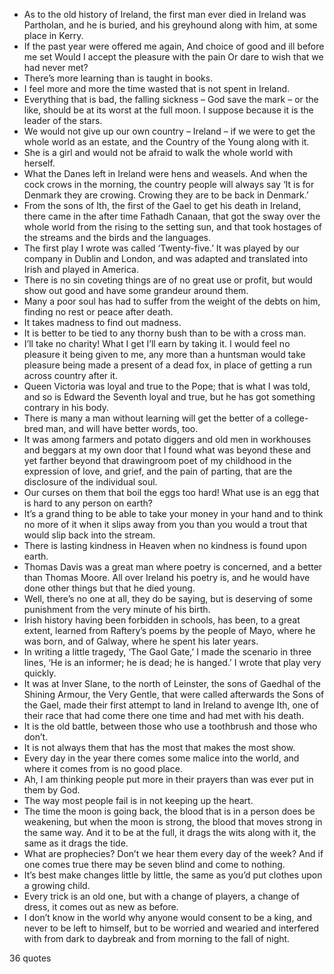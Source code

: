  - As to the old history of Ireland, the first man ever died in Ireland was Partholan, and he is buried, and his greyhound along with him, at some place in Kerry.
 - If the past year were offered me again, And choice of good and ill before me set Would I accept the pleasure with the pain Or dare to wish that we had never met?
 - There’s more learning than is taught in books.
 - I feel more and more the time wasted that is not spent in Ireland.
 - Everything that is bad, the falling sickness – God save the mark – or the like, should be at its worst at the full moon. I suppose because it is the leader of the stars.
 - We would not give up our own country – Ireland – if we were to get the whole world as an estate, and the Country of the Young along with it.
 - She is a girl and would not be afraid to walk the whole world with herself.
 - What the Danes left in Ireland were hens and weasels. And when the cock crows in the morning, the country people will always say ‘It is for Denmark they are crowing. Crowing they are to be back in Denmark.’
 - From the sons of Ith, the first of the Gael to get his death in Ireland, there came in the after time Fathadh Canaan, that got the sway over the whole world from the rising to the setting sun, and that took hostages of the streams and the birds and the languages.
 - The first play I wrote was called ‘Twenty-five.’ It was played by our company in Dublin and London, and was adapted and translated into Irish and played in America.
 - There is no sin coveting things are of no great use or profit, but would show out good and have some grandeur around them.
 - Many a poor soul has had to suffer from the weight of the debts on him, finding no rest or peace after death.
 - It takes madness to find out madness.
 - It is better to be tied to any thorny bush than to be with a cross man.
 - I’ll take no charity! What I get I’ll earn by taking it. I would feel no pleasure it being given to me, any more than a huntsman would take pleasure being made a present of a dead fox, in place of getting a run across country after it.
 - Queen Victoria was loyal and true to the Pope; that is what I was told, and so is Edward the Seventh loyal and true, but he has got something contrary in his body.
 - There is many a man without learning will get the better of a college-bred man, and will have better words, too.
 - It was among farmers and potato diggers and old men in workhouses and beggars at my own door that I found what was beyond these and yet farther beyond that drawingroom poet of my childhood in the expression of love, and grief, and the pain of parting, that are the disclosure of the individual soul.
 - Our curses on them that boil the eggs too hard! What use is an egg that is hard to any person on earth?
 - It’s a grand thing to be able to take your money in your hand and to think no more of it when it slips away from you than you would a trout that would slip back into the stream.
 - There is lasting kindness in Heaven when no kindness is found upon earth.
 - Thomas Davis was a great man where poetry is concerned, and a better than Thomas Moore. All over Ireland his poetry is, and he would have done other things but that he died young.
 - Well, there’s no one at all, they do be saying, but is deserving of some punishment from the very minute of his birth.
 - Irish history having been forbidden in schools, has been, to a great extent, learned from Raftery’s poems by the people of Mayo, where he was born, and of Galway, where he spent his later years.
 - In writing a little tragedy, ‘The Gaol Gate,’ I made the scenario in three lines, ‘He is an informer; he is dead; he is hanged.’ I wrote that play very quickly.
 - It was at Inver Slane, to the north of Leinster, the sons of Gaedhal of the Shining Armour, the Very Gentle, that were called afterwards the Sons of the Gael, made their first attempt to land in Ireland to avenge Ith, one of their race that had come there one time and had met with his death.
 - It is the old battle, between those who use a toothbrush and those who don’t.
 - It is not always them that has the most that makes the most show.
 - Every day in the year there comes some malice into the world, and where it comes from is no good place.
 - Ah, I am thinking people put more in their prayers than was ever put in them by God.
 - The way most people fail is in not keeping up the heart.
 - The time the moon is going back, the blood that is in a person does be weakening, but when the moon is strong, the blood that moves strong in the same way. And it to be at the full, it drags the wits along with it, the same as it drags the tide.
 - What are prophecies? Don’t we hear them every day of the week? And if one comes true there may be seven blind and come to nothing.
 - It’s best make changes little by little, the same as you’d put clothes upon a growing child.
 - Every trick is an old one, but with a change of players, a change of dress, it comes out as new as before.
 - I don’t know in the world why anyone would consent to be a king, and never to be left to himself, but to be worried and wearied and interfered with from dark to daybreak and from morning to the fall of night.

36 quotes